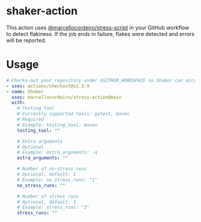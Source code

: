# shaker-action

This action uses [@marcellocordeiro/stress-script](https://github.com/marcellocordeiro/stress-script) in your GitHub workflow to detect flakiness. If the job ends in failure, flakes were detected and errors will be reported.

# Usage

```yaml
# Checks-out your repository under $GITHUB_WORKSPACE so Shaker can access it
- uses: actions/checkout@v2.3.4
- name: Shaker
  uses: marcellocordeiro/stress-action@main
  with:
    # Testing tool
    # Currently supported tools: pytest, maven
    # Required
    # Example: testing_tool: maven
    testing_tool: ""

    # Extra arguments
    # Optional
    # Example: extra_arguments: -q
    extra_arguments: ""

    # Number of no-stress runs
    # Optional, default: 1
    # Example: no_stress_runs: "1"
    no_stress_runs: ""

    # Number of stress runs
    # Optional, default: 3
    # Example: stress_runs: "3"
    stress_runs: ""
```
